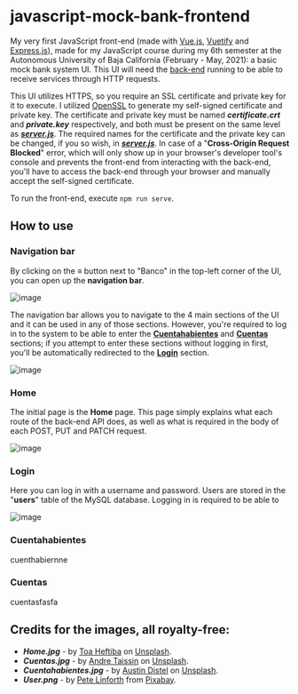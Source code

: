 # javascript-mock-bank-frontend
My very first JavaScript front-end (made with [Vue.js](https://vuejs.org/), [Vuetify](https://v2.vuetifyjs.com/en/) and [Express.js](https://expressjs.com/)), made for my JavaScript course during my 6th semester at the Autonomous University of Baja California (February - May, 2021): a basic mock bank system UI. This UI will need the [back-end](https://github.com/mareyna356/javascript-mock-bank-backend/) running to be able to receive services through HTTP requests.

This UI utilizes HTTPS, so you require an SSL certificate and private key for it to execute. I utilized [OpenSSL](https://www.openssl.org/) to generate my self-signed certificate and private key. The certificate and private key must be named ***certificate.crt*** and ***private.key*** respectively, and both must be present on the same level as [***server.js***](server.js). The required names for the certificate and the private key can be changed, if you so wish, in [***server.js***](server.js). In case of a "**Cross-Origin Request Blocked**" error, which will only show up in your browser's developer tool's console and prevents the front-end from interacting with the back-end, you'll have to access the back-end through your browser and manually accept the self-signed certificate.

To run the front-end, execute `npm run serve`.

## How to use

### Navigation bar
By clicking on the ≡ button next to "Banco" in the top-left corner of the UI, you can open up the **navigation bar**.

![image](https://github.com/mareyna356/javascript-mock-bank-frontend/assets/116867368/01758400-0b43-4c4d-88f0-befd9a9524b0)

The navigation bar allows you to navigate to the 4 main sections of the UI and it can be used in any of those sections. However, you're required to log in to the system to be able to enter the [**Cuentahabientes**](#cuentahabientes) and [**Cuentas**](#cuentas) sections; if you attempt to enter these sections without logging in first, you'll be automatically redirected to the [**Login**](#login) section.

![image](https://github.com/mareyna356/javascript-mock-bank-frontend/assets/116867368/b5185064-a31a-46b3-8e99-06f1b81f8998)

### Home
The initial page is the **Home** page. This page simply explains what each route of the back-end API does, as well as what is required in the body of each POST, PUT and PATCH request.

![image](https://github.com/mareyna356/javascript-mock-bank-frontend/assets/116867368/89e9bddc-e0d3-46f3-958b-b5a6ea4a32b2)

### Login
Here you can log in with a username and password. Users are stored in the "**users**" table of the MySQL database. Logging in is required to be able to

![image](https://github.com/mareyna356/javascript-mock-bank-frontend/assets/116867368/3fd98870-e509-4037-b63a-6eaa7b47a617)

### Cuentahabientes

cuenthabiernne

### Cuentas

cuentasfasfa

## Credits for the images, all royalty-free:
- ***Home.jpg*** - by [Toa Heftiba](https://unsplash.com/@heftiba) on [Unsplash](https://unsplash.com/photos/LtnX7AhHenU?utm_source=unsplash&utm_medium=referral&utm_content=creditShareLink).
- ***Cuentas.jpg*** - by [Andre Taissin](https://unsplash.com/@andretaissin) on [Unsplash](https://unsplash.com/photos/5OUMf1Mr5pU?utm_source=unsplash&utm_medium=referral&utm_content=creditShareLink).
- ***Cuentahabientes.jpg*** - by [Austin Distel](https://unsplash.com/@austindistel) on [Unsplash](https://unsplash.com/photos/744oGeqpxPQ?utm_source=unsplash&utm_medium=referral&utm_content=creditShareLink).
- ***User.png*** - by [Pete Linforth](https://pixabay.com/users/thedigitalartist-202249/) from [Pixabay](https://pixabay.com/illustrations/icon-user-male-avatar-business-5359553/).
